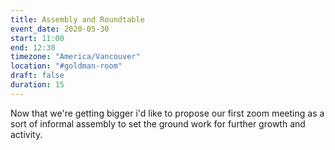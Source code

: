 ```yaml
---
title: Assembly and Roundtable
event_date: 2020-05-30
start: 11:00
end: 12:30
timezone: "America/Vancouver"
location: "#goldman-room"
draft: false
duration: 15
---
```


Now that we're getting bigger i'd like to propose our first zoom meeting as a sort of informal assembly to set the ground work for further growth and activity.
